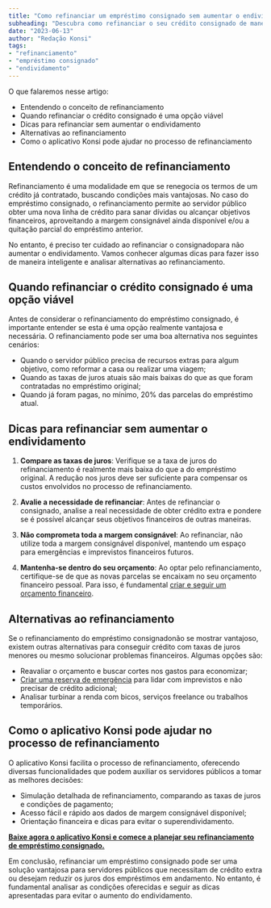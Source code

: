 ```yaml
---
title: "Como refinanciar um empréstimo consignado sem aumentar o endividamento"
subheading: "Descubra como refinanciar o seu crédito consignado de maneira inteligente e evitar o endividamento"
date: "2023-06-13"
author: "Redação Konsi"
tags:
- "refinanciamento"
- "empréstimo consignado"
- "endividamento"
---
```


O que falaremos nesse artigo:

- Entendendo o conceito de refinanciamento
- Quando refinanciar o crédito consignado é uma opção viável
- Dicas para refinanciar sem aumentar o endividamento
- Alternativas ao refinanciamento
- Como o aplicativo Konsi pode ajudar no processo de refinanciamento 

## Entendendo o conceito de refinanciamento

Refinanciamento é uma modalidade em que se renegocia os termos de um crédito já contratado, buscando condições mais vantajosas. No caso do empréstimo consignado, o refinanciamento permite ao servidor público obter uma nova linha de crédito para sanar dívidas ou alcançar objetivos financeiros, aproveitando a margem consignável ainda disponível e/ou a quitação parcial do empréstimo anterior.

No entanto, é preciso ter cuidado ao refinanciar o consignadopara não aumentar o endividamento. Vamos conhecer algumas dicas para fazer isso de maneira inteligente e analisar alternativas ao refinanciamento.

## Quando refinanciar o crédito consignado é uma opção viável

Antes de considerar o refinanciamento do empréstimo consignado, é importante entender se esta é uma opção realmente vantajosa e necessária. O refinanciamento pode ser uma boa alternativa nos seguintes cenários:

- Quando o servidor público precisa de recursos extras para algum objetivo, como reformar a casa ou realizar uma viagem;
- Quando as taxas de juros atuais são mais baixas do que as que foram contratadas no empréstimo original;
- Quando já foram pagas, no mínimo, 20% das parcelas do empréstimo atual.

## Dicas para refinanciar sem aumentar o endividamento

1. **Compare as taxas de juros**: Verifique se a taxa de juros do refinanciamento é realmente mais baixa do que a do empréstimo original. A redução nos juros deve ser suficiente para compensar os custos envolvidos no processo de refinanciamento.

2. **Avalie a necessidade de refinanciar**: Antes de refinanciar o consignado, analise a real necessidade de obter crédito extra e pondere se é possível alcançar seus objetivos financeiros de outras maneiras.

3. **Não comprometa toda a margem consignável**: Ao refinanciar, não utilize toda a margem consignável disponível, mantendo um espaço para emergências e imprevistos financeiros futuros.

4. **Mantenha-se dentro do seu orçamento**: Ao optar pelo refinanciamento, certifique-se de que as novas parcelas se encaixam no seu orçamento financeiro pessoal. Para isso, é fundamental [criar e seguir um orçamento financeiro](https://konsi.com.br/blog/como-criar-e-seguir-um-oramento-financeiro-pessoal-para-servidores-pblicos).

## Alternativas ao refinanciamento

Se o refinanciamento do empréstimo consignadonão se mostrar vantajoso, existem outras alternativas para conseguir crédito com taxas de juros menores ou mesmo solucionar problemas financeiros. Algumas opções são:

- Reavaliar o orçamento e buscar cortes nos gastos para economizar;
- [Criar uma reserva de emergência](https://konsi.com.br/blog/a-importncia-da-reserva-de-emergncia-e-como-constru-la-com-inteligncia-financeira) para lidar com imprevistos e não precisar de crédito adicional;
- Analisar turbinar a renda com bicos, serviços freelance ou trabalhos temporários.

## Como o aplicativo Konsi pode ajudar no processo de refinanciamento

O aplicativo Konsi facilita o processo de refinanciamento, oferecendo diversas funcionalidades que podem auxiliar os servidores públicos a tomar as melhores decisões:

- Simulação detalhada de refinanciamento, comparando as taxas de juros e condições de pagamento;
- Acesso fácil e rápido aos dados de margem consignável disponível;
- Orientação financeira e dicas para evitar o superendividamento.

[**Baixe agora o aplicativo Konsi e comece a planejar seu refinanciamento de empréstimo consignado.**](https://konsi.com.br/download)
 
Em conclusão, refinanciar um empréstimo consignado pode ser uma solução vantajosa para servidores públicos que necessitam de crédito extra ou desejam reduzir os juros dos empréstimos em andamento. No entanto, é fundamental analisar as condições oferecidas e seguir as dicas apresentadas para evitar o aumento do endividamento.